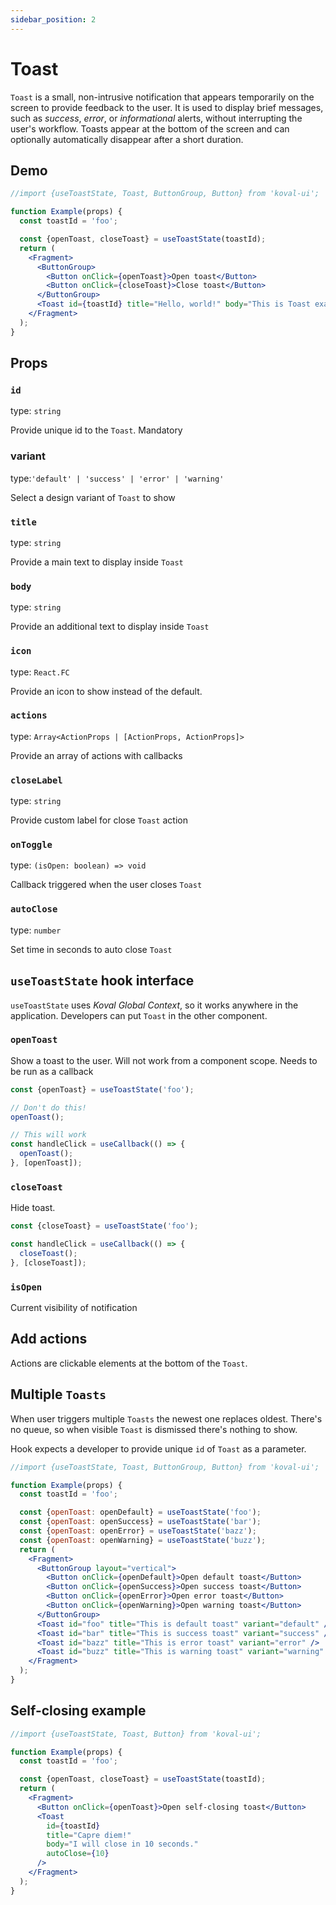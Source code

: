 ```yaml
---
sidebar_position: 2
---
```


# Toast

`Toast` is a small, non-intrusive notification that appears temporarily on the screen to provide feedback to the user. It is used to display brief messages, such as _success_, _error_, or _informational_ alerts, without interrupting the user's workflow. Toasts appear at the bottom of the screen and can optionally automatically disappear after a short duration.

## Demo

```jsx live
//import {useToastState, Toast, ButtonGroup, Button} from 'koval-ui';

function Example(props) {
  const toastId = 'foo';

  const {openToast, closeToast} = useToastState(toastId);
  return (
    <Fragment>
      <ButtonGroup>
        <Button onClick={openToast}>Open toast</Button>
        <Button onClick={closeToast}>Close toast</Button>
      </ButtonGroup>
      <Toast id={toastId} title="Hello, world!" body="This is Toast example." />
    </Fragment>
  );
}
```

## Props

### `id`

type: `string`

Provide unique id to the `Toast`. Mandatory

### variant

type:`'default' | 'success' | 'error' | 'warning'`

Select a design variant of `Toast` to show

### `title`

type: `string`

Provide a main text to display inside `Toast`

### `body`

type: `string`

Provide an additional text to display inside `Toast`

### `icon`

type: `React.FC`

Provide an icon to show instead of the default.

### `actions`

type: `Array<ActionProps | [ActionProps, ActionProps]>`

Provide an array of actions with callbacks

### `closeLabel`

type: `string`

Provide custom label for close `Toast` action

### `onToggle`

type: `(isOpen: boolean) => void`

Callback triggered when the user closes `Toast`

### `autoClose`

type: `number`

Set time in seconds to auto close `Toast`

## `useToastState` hook interface

`useToastState` uses _Koval Global Context_, so it works anywhere in the application. Developers can put `Toast` in the other component.

### `openToast`

Show a toast to the user. Will not work from a component scope. Needs to be run as a callback

```js
const {openToast} = useToastState('foo');

// Don't do this!
openToast();

// This will work
const handleClick = useCallback(() => {
  openToast();
}, [openToast]);
```

### `closeToast`

Hide toast.

```js
const {closeToast} = useToastState('foo');

const handleClick = useCallback(() => {
  closeToast();
}, [closeToast]);
```

### `isOpen`

Current visibility of notification

## Add actions

Actions are clickable elements at the bottom of the `Toast`.

## Multiple `Toasts`

When user triggers multiple `Toasts` the newest one replaces oldest. There's no queue, so when visible `Toast` is dismissed there's nothing to show.

Hook expects a developer to provide unique `id` of `Toast` as a parameter.

```jsx live
//import {useToastState, Toast, ButtonGroup, Button} from 'koval-ui';

function Example(props) {
  const toastId = 'foo';

  const {openToast: openDefault} = useToastState('foo');
  const {openToast: openSuccess} = useToastState('bar');
  const {openToast: openError} = useToastState('bazz');
  const {openToast: openWarning} = useToastState('buzz');
  return (
    <Fragment>
      <ButtonGroup layout="vertical">
        <Button onClick={openDefault}>Open default toast</Button>
        <Button onClick={openSuccess}>Open success toast</Button>
        <Button onClick={openError}>Open error toast</Button>
        <Button onClick={openWarning}>Open warning toast</Button>
      </ButtonGroup>
      <Toast id="foo" title="This is default toast" variant="default" />
      <Toast id="bar" title="This is success toast" variant="success" />
      <Toast id="bazz" title="This is error toast" variant="error" />
      <Toast id="buzz" title="This is warning toast" variant="warning" />
    </Fragment>
  );
}
```

## Self-closing example

```jsx live
//import {useToastState, Toast, Button} from 'koval-ui';

function Example(props) {
  const toastId = 'foo';

  const {openToast, closeToast} = useToastState(toastId);
  return (
    <Fragment>
      <Button onClick={openToast}>Open self-closing toast</Button>
      <Toast
        id={toastId}
        title="Capre diem!"
        body="I will close in 10 seconds."
        autoClose={10}
      />
    </Fragment>
  );
}
```
